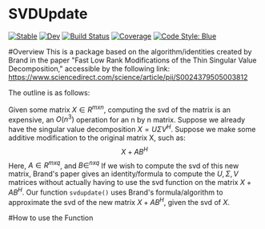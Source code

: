 # SVDUpdate

[![Stable](https://img.shields.io/badge/docs-stable-blue.svg)](https://eewing1.github.io/SVDUpdate.jl/stable/)
[![Dev](https://img.shields.io/badge/docs-dev-blue.svg)](https://eewing1.github.io/SVDUpdate.jl/dev/)
[![Build Status](https://github.com/eewing1/SVDUpdate.jl/actions/workflows/CI.yml/badge.svg?branch=main)](https://github.com/eewing1/SVDUpdate.jl/actions/workflows/CI.yml?query=branch%3Amain)
[![Coverage](https://codecov.io/gh/eewing1/SVDUpdate.jl/branch/main/graph/badge.svg)](https://codecov.io/gh/eewing1/SVDUpdate.jl)
[![Code Style: Blue](https://img.shields.io/badge/code%20style-blue-4495d1.svg)](https://github.com/invenia/BlueStyle)

#Overview
This is a package based on the algorithm/identities created by Brand in the paper "Fast Low Rank Modifications of the Thin Singular Value Decomposition," accessible by the following link:
https://www.sciencedirect.com/science/article/pii/S0024379505003812

The outline is as follows:

Given some matrix $X\in R^{mxn}$, computing the svd of the matrix is an expensive, an $O(n^3)$ operation for an n by n matrix. Suppose we already have the singular value decomposition $X=U\Sigma V^{H}$. Suppose we make some additive modification to the original matrix X, such as:
$$X+AB^{H}$$
Here, $A\in R^{mxq}$, and $B\in^{nxq}$
If we wish to compute the svd of this new matrix, Brand's paper gives an identity/formula to compute the $U,\Sigma, V$ matrices without actually having to use the svd function on the matrix $X+AB^H$. Our function `svdupdate()` uses Brand's formula/algorithm to approximate the svd of the new matrix $X+AB^H$, given the svd of $X$.

#How to use the Function
